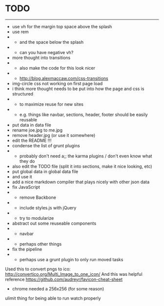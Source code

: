 # TODO
________

- use vh for the margin top space above the splash
- use rem
- - and the space below the splash
- - can you have negative vh?
- more thought into transitions
- - also make the code for this look nicer
- - http://blog.alexmaccaw.com/css-transitions
- img-circle css not working on first page load
- i think more thought needs to be put into how the page and css is structured
- - to maximize reuse for new sites
- - e.g. things like navbar, sections, header, footer should be easily reusable
- put data in data file
- rename joe.jpg to me.jpg
- remove header.jpg (or use it somewhere)
- edit the README !!!
- condense the list of grunt plugins
- - probably don't need a;; the karma plugins / don't even know what they do
- also edit the TODO file (split it into sections, make it nice looking, etc)
- put global data in global data file
- and use it
- add a nice markdown compiler that plays nicely with other json data
- fix JavaScript
- - remove Backbone
- - include styles.js with jQuery
- - try to modularize
- abstract out some reuseable components
- - navbar
- - perhaps other things
- fix the pipeline
- - perhaps use a grunt plugin to only run moved tasks


Used this to convert pngs to ico:
http://convertico.org/Multi_Image_to_one_icon/
And this was helpful reference
https://github.com/audreyr/favicon-cheat-sheet

- chrome needed a 256x256 (for some reason)

ulimit thing for being able to run watch properly